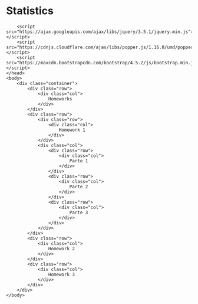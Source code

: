 # Statistics

<html>
    <head>
        <link rel="stylesheet" href="https://maxcdn.bootstrapcdn.com/bootstrap/4.5.2/css/bootstrap.min.css">
    
        <script src="https://ajax.googleapis.com/ajax/libs/jquery/3.5.1/jquery.min.js"></script>
        <script src="https://cdnjs.cloudflare.com/ajax/libs/popper.js/1.16.0/umd/popper.min.js"></script>
        <script src="https://maxcdn.bootstrapcdn.com/bootstrap/4.5.2/js/bootstrap.min.js"></script>
    </head>
    <body>
        <div class="container">
            <div class="row">
                <div class="col">
                    Homeworks
                </div>
            </div>
            <div class="row">
                <div class="row">
                    <div class="col">
                        Homework 1
                    </div>
                </div>
                <div class="col">
                    <div class="row">
                        <div class="col">
                            Parte 1
                        </div>
                    </div>
                    <div class="row">
                        <div class="col">
                            Parte 2
                        </div>
                    </div>
                    <div class="row">
                        <div class="col">
                            Parte 3
                        </div>
                    </div>
                </div>
            </div>
            <div class="row">
                <div class="col">
                    Homework 2
                </div>
            </div>
            <div class="row">
                <div class="col">
                    Homework 3
                </div>
            </div>
        </div>
    </body>
</html>
